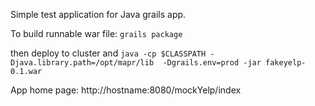 Simple test application for Java grails app.

To build runnable war file:
```grails package```

then deploy to cluster and
```java -cp $CLASSPATH -Djava.library.path=/opt/mapr/lib  -Dgrails.env=prod -jar fakeyelp-0.1.war```

App home page:
http://hostname:8080/mockYelp/index